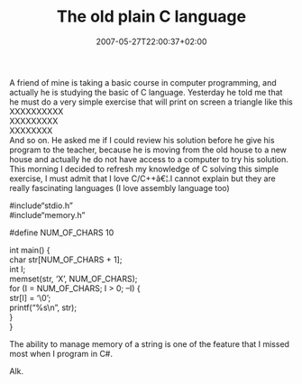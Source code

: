 ﻿---
title: "The old plain C language"
description: ""
date: 2007-05-27T22:00:37+02:00
draft: false
tags: [Languages]
categories: [Languages]
---
A friend of mine is taking a basic course in computer programming, and actually he is studying the basic of C language. Yesterday he told me that he must do a very simple exercise that will print on screen a triangle like this  
XXXXXXXXXX  
XXXXXXXXX  
XXXXXXXX  
And so on. He asked me if I could review his solution before he give his program to the teacher, because he is moving from the old house to a new house and actually he do not have access to a computer to try his solution. This morning I decided to refresh my knowledge of C solving this simple exercise, I must admit that I love C/C++â€¦.I cannot explain but they are really fascinating languages (I love assembly language too)

#include“stdio.h”  
#include“memory.h”  
  
#define  NUM\_OF\_CHARS  10  
  
int  main()  {  
char  str[NUM\_OF\_CHARS  +  1];  
int  I;  
  memset(str,  ‘X’,  NUM\_OF\_CHARS);  
for  (I  =  NUM\_OF\_CHARS;  I  &gt;  0;  –I)  {  
        str[I]  =  ‘\0’;    
        printf(“%s\n”,  str);  
  }    
}

The ability to manage memory of a string is one of the feature that I missed most when I program in C#.

Alk.
